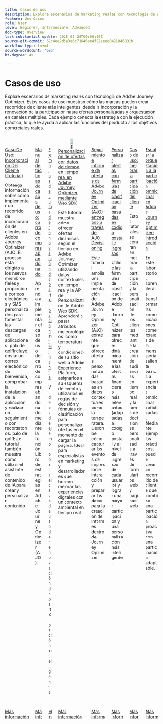 ```yaml
---
title: Casos de uso
description: Explore escenarios de marketing reales con tecnología de Adobe Journey Optimizer. Estos casos de uso muestran cómo las marcas pueden crear recorridos de cliente más inteligentes, desde la incorporación y la renovación de la participación hasta ofertas personalizadas y orquestación en canales múltiples. Cada ejemplo conecta la estrategia con la ejecución práctica, lo que le ayuda a aplicar las funciones del producto a los objetivos comerciales reales.
feature: Use Cases
role: User
level: Beginner, Intermediate, Advanced
doc-type: Overview
last-substantial-update: 2025-08-28T00:00:00Z
source-git-commit: 62c4ee2d5a3e6c71646ae4f92eeee0491846832b
workflow-type: tm+mt
source-wordcount: '686'
ht-degree: 4%

---
```



# Casos de uso

Explore escenarios de marketing reales con tecnología de Adobe Journey Optimizer. Estos casos de uso muestran cómo las marcas pueden crear recorridos de cliente más inteligentes, desde la incorporación y la renovación de la participación hasta ofertas personalizadas y orquestación en canales múltiples. Cada ejemplo conecta la estrategia con la ejecución práctica, lo que le ayuda a aplicar las funciones del producto a los objetivos comerciales reales.

<!-- CARDS
* https://experienceleague.adobe.com/es/docs/journey-optimizer-learn/tutorials/use-cases/customer-onboarding
* https://experienceleague.adobe.com/es/docs/journey-optimizer-learn/tutorials/use-cases/abandoned-cart
* https://experienceleague.adobe.com/es/docs/experience-platform/rtcdp/use-cases/personalization-insights-engagement/use-cases-luma
* https://experienceleague.adobe.com/es/docs/journey-optimizer-learn/personalizing-offers-with-real-time-weather-data/introduction
* https://experienceleague.adobe.com/es/docs/journey-optimizer-learn/reporting-on-ajo-od/introduction
* https://experienceleague.adobe.com/es/docs/journey-optimizer-learn/personalizing-offers-with-ranking-formulas-based-on-user-zip-code-and-income/introduction
* https://experienceleague.adobe.com/es/docs/journey-optimizer-learn/tutorials/use-cases/enhance-customer-engagement
* https://experienceleague.adobe.com/es/docs/journey-optimizer-learn/scaling-orchestration-to-omnichannel-engagement/introduction
-->
<!-- START CARDS HTML - DO NOT MODIFY BY HAND -->
<div class="columns">
    <div class="column is-half-tablet is-half-desktop is-one-third-widescreen" aria-label="Use Case - Customer Onboarding (Tutorial)">
        <div class="card" style="height: 100%; display: flex; flex-direction: column; height: 100%;">
            <div class="card-image">
                <figure class="image x-is-16by9">
                    <a href="https://experienceleague.adobe.com/es/docs/journey-optimizer-learn/tutorials/use-cases/customer-onboarding" title="Caso De Uso: Incorporación Del Cliente (Tutorial)" target="_blank" rel="referrer">
                        <img class="is-bordered-r-small" src="https://video.tv.adobe.com/v/3440653/?format=jpeg&nocache=1756417587791&captions=spa" alt="Caso De Uso: Incorporación Del Cliente (Tutorial)"
                             style="width: 100%; aspect-ratio: 16 / 9; object-fit: cover; overflow: hidden; display: block; margin: auto;">
                    </a>
                </figure>
            </div>
            <div class="card-content is-padded-small" style="display: flex; flex-direction: column; flex-grow: 1; justify-content: space-between;">
                <div class="top-card-content">
                    <p class="headline is-size-6 has-text-weight-bold">
                        <a href="https://experienceleague.adobe.com/es/docs/journey-optimizer-learn/tutorials/use-cases/customer-onboarding" target="_blank" rel="referrer" title="Caso De Uso: Incorporación Del Cliente (Tutorial)">Caso De Uso: Incorporación Del Cliente (Tutorial)</a>
                    </p>
                    <p class="is-size-6">Obtenga información sobre cómo implementar un recorrido de incorporación de clientes en Adobe Journey Optimizer (AJO).El proceso está dirigido a los nuevos miembros fieles y proporciona correos electrónicos y SMS personalizados para fomentar las descargas de aplicaciones. palo de golfIncluye enviar un correo electrónico de bienvenida, comprobar la instalación de la aplicación y realizar un seguimiento con recordatorios. palo de golfEste tutorial también muestra cómo utilizar el asistente de contenido de IA para crear y personalizar contenido.</p>
                </div>
                <a href="https://experienceleague.adobe.com/es/docs/journey-optimizer-learn/tutorials/use-cases/customer-onboarding" target="_blank" rel="referrer" class="spectrum-Button spectrum-Button--outline spectrum-Button--primary spectrum-Button--sizeM" style="align-self: flex-start; margin-top: 1rem;">
                    <span class="spectrum-Button-label has-no-wrap has-text-weight-bold">Más información</span>
                </a>
            </div>
        </div>
    </div>
    <div class="column is-half-tablet is-half-desktop is-one-third-widescreen" aria-label="Use Case Playbook - Abandoned shopping cart">
        <div class="card" style="height: 100%; display: flex; flex-direction: column; height: 100%;">
            <div class="card-image">
                <figure class="image x-is-16by9">
                    <a href="https://experienceleague.adobe.com/es/docs/journey-optimizer-learn/tutorials/use-cases/abandoned-cart" title="Guía de casos de uso: carro de compras abandonado" target="_blank" rel="referrer">
                        <img class="is-bordered-r-small" src="https://video.tv.adobe.com/v/3443967/?format=jpeg&nocache=1756417587818&captions=spa" alt="Guía de casos de uso: carro de compras abandonado"
                             style="width: 100%; aspect-ratio: 16 / 9; object-fit: cover; overflow: hidden; display: block; margin: auto;">
                    </a>
                </figure>
            </div>
            <div class="card-content is-padded-small" style="display: flex; flex-direction: column; flex-grow: 1; justify-content: space-between;">
                <div class="top-card-content">
                    <p class="headline is-size-6 has-text-weight-bold">
                        <a href="https://experienceleague.adobe.com/es/docs/journey-optimizer-learn/tutorials/use-cases/abandoned-cart" target="_blank" rel="referrer" title="Guía de casos de uso: carro de compras abandonado">Manual de tácticas de casos de uso: carro de compras abandonado</a>
                    </p>
                    <p class="is-size-6">Aprenda a implementar el caso de uso del carro de compras abandonado mediante la función Libro de estrategias en Adobe Journey Optimizer (AJO).</p>
                </div>
                <a href="https://experienceleague.adobe.com/es/docs/journey-optimizer-learn/tutorials/use-cases/abandoned-cart" target="_blank" rel="referrer" class="spectrum-Button spectrum-Button--outline spectrum-Button--primary spectrum-Button--sizeM" style="align-self: flex-start; margin-top: 1rem;">
                    <span class="spectrum-Button-label has-no-wrap has-text-weight-bold">Más información</span>
                </a>
            </div>
        </div>
    </div>
    <div class="column is-half-tablet is-half-desktop is-one-third-widescreen" aria-label="Intelligent Re-engagement Luma examples">
        <div class="card" style="height: 100%; display: flex; flex-direction: column; height: 100%;">
            <div class="card-image">
                <figure class="image x-is-16by9">
                    <a href="https://experienceleague.adobe.com/es/docs/experience-platform/rtcdp/use-cases/personalization-insights-engagement/use-cases-luma" title="Ejemplos de Luma de renovación de participación inteligente" target="_blank" rel="referrer">
                        <img class="is-bordered-r-small" src="https://video.tv.adobe.com/v/3454268/?format=jpeg&nocache=1756417587792&captions=spa" alt="Ejemplos de Luma de renovación de participación inteligente"
                             style="width: 100%; aspect-ratio: 16 / 9; object-fit: cover; overflow: hidden; display: block; margin: auto;">
                    </a>
                </figure>
            </div>
            <div class="card-content is-padded-small" style="display: flex; flex-direction: column; flex-grow: 1; justify-content: space-between;">
                <div class="top-card-content">
                    <p class="headline is-size-6 has-text-weight-bold">
                        <a href="https://experienceleague.adobe.com/es/docs/experience-platform/rtcdp/use-cases/personalization-insights-engagement/use-cases-luma" target="_blank" rel="referrer" title="Ejemplos de Luma de renovación de participación inteligente">Ejemplos de Luma de renovación de participación inteligente</a>
                    </p>
                    <p class="is-size-6">Vídeos de ejemplo para el caso de uso de renovación de participación inteligente.</p>
                </div>
                <a href="https://experienceleague.adobe.com/es/docs/experience-platform/rtcdp/use-cases/personalization-insights-engagement/use-cases-luma" target="_blank" rel="referrer" class="spectrum-Button spectrum-Button--outline spectrum-Button--primary spectrum-Button--sizeM" style="align-self: flex-start; margin-top: 1rem;">
                    <span class="spectrum-Button-label has-no-wrap has-text-weight-bold">Más información</span>
                </a>
            </div>
        </div>
    </div>
    <div class="column is-half-tablet is-half-desktop is-one-third-widescreen" aria-label="Personalizing Offers with Real-Time Weather Data in Adobe Journey Optimizer using Web SDK">
        <div class="card" style="height: 100%; display: flex; flex-direction: column; height: 100%;">
            <div class="card-image">
                <figure class="image x-is-16by9">
                    <a href="https://experienceleague.adobe.com/es/docs/journey-optimizer-learn/personalizing-offers-with-real-time-weather-data/introduction" title="Personalización de ofertas con datos meteorológicos en tiempo real en Adobe Journey Optimizer mediante Web SDK" target="_blank" rel="referrer">
                        <img class="is-bordered-r-small" src="https://experienceleague.adobe.com/es/docs/journey-optimizer-learn/personalizing-offers-with-real-time-weather-data/introduction./media_11e634b7fcda118d76753129e5511697a1e5145de.png?width=400&format=png&optimize=medium" alt="Personalización de ofertas con datos meteorológicos en tiempo real en Adobe Journey Optimizer mediante Web SDK"
                             style="width: 100%; aspect-ratio: 16 / 9; object-fit: cover; overflow: hidden; display: block; margin: auto;">
                    </a>
                </figure>
            </div>
            <div class="card-content is-padded-small" style="display: flex; flex-direction: column; flex-grow: 1; justify-content: space-between;">
                <div class="top-card-content">
                    <p class="headline is-size-6 has-text-weight-bold">
                        <a href="https://experienceleague.adobe.com/es/docs/journey-optimizer-learn/personalizing-offers-with-real-time-weather-data/introduction" target="_blank" rel="referrer" title="Personalización de ofertas con datos meteorológicos en tiempo real en Adobe Journey Optimizer mediante Web SDK">Personalización de ofertas con datos del tiempo en tiempo real en Adobe Journey Optimizer mediante Web SDK</a>
                    </p>
                    <p class="is-size-6">Este tutorial muestra cómo ofrecer ofertas dinámicas según el tiempo en Adobe Journey Optimizer utilizando datos contextuales en tiempo real y la API de Personalization de Adobe Web SDK. Aprenderá a pasar atributos meteorológicos (como temperatura y condiciones) de su sitio web a Adobe Experience Platform, asignarlos a su esquema de evento y utilizarlos en reglas de decisión y fórmulas de clasificación para personalizar ofertas en el momento de cargar la página. Ideal para especialistas en marketing y desarrolladores que buscan mejorar las experiencias digitales con un contexto ambiental en tiempo real.</p>
                </div>
                <a href="https://experienceleague.adobe.com/es/docs/journey-optimizer-learn/personalizing-offers-with-real-time-weather-data/introduction" target="_blank" rel="referrer" class="spectrum-Button spectrum-Button--outline spectrum-Button--primary spectrum-Button--sizeM" style="align-self: flex-start; margin-top: 1rem;">
                    <span class="spectrum-Button-label has-no-wrap has-text-weight-bold">Más información</span>
                </a>
            </div>
        </div>
    </div>
    <div class="column is-half-tablet is-half-desktop is-one-third-widescreen" aria-label="Track and Report Adobe Journey Optimizer (AJO) Offers delivered via AJO Decisioning">
        <div class="card" style="height: 100%; display: flex; flex-direction: column; height: 100%;">
            <div class="card-image">
                <figure class="image x-is-16by9">
                    <a href="https://experienceleague.adobe.com/es/docs/journey-optimizer-learn/reporting-on-ajo-od/introduction" title="Seguimiento y elaboración de informes de ofertas de Adobe Journey Optimizer (AJO) entregadas mediante AJO Decisioning" target="_blank" rel="referrer">
                        <img class="is-bordered-r-small" src="https://experienceleague.adobe.com/es/docs/journey-optimizer-learn/reporting-on-ajo-od/introduction./media_1fb3a58c60be3873b773f9ba694350319c4b8dc4f.png?width=400&format=png&optimize=medium" alt="Seguimiento y elaboración de informes de ofertas de Adobe Journey Optimizer (AJO) entregadas mediante AJO Decisioning"
                             style="width: 100%; aspect-ratio: 16 / 9; object-fit: cover; overflow: hidden; display: block; margin: auto;">
                    </a>
                </figure>
            </div>
            <div class="card-content is-padded-small" style="display: flex; flex-direction: column; flex-grow: 1; justify-content: space-between;">
                <div class="top-card-content">
                    <p class="headline is-size-6 has-text-weight-bold">
                        <a href="https://experienceleague.adobe.com/es/docs/journey-optimizer-learn/reporting-on-ajo-od/introduction" target="_blank" rel="referrer" title="Seguimiento y elaboración de informes de ofertas de Adobe Journey Optimizer (AJO) entregadas mediante AJO Decisioning">Seguimiento e informe de ofertas de Adobe Journey Optimizer (AJO) entregado a través de AJO Decisioning</a>
                    </p>
                    <p class="is-size-6">Este tutorial amplía una implementación de Adobe Journey Optimizer (AJO) existente que ofrece ofertas personalizadas basadas en datos contextuales como la temperatura. Describe cómo capturar los eventos de impresión e interacción y preparar los datos para la creación de informes dentro de Journey Optimizer.</p>
                </div>
                <a href="https://experienceleague.adobe.com/es/docs/journey-optimizer-learn/reporting-on-ajo-od/introduction" target="_blank" rel="referrer" class="spectrum-Button spectrum-Button--outline spectrum-Button--primary spectrum-Button--sizeM" style="align-self: flex-start; margin-top: 1rem;">
                    <span class="spectrum-Button-label has-no-wrap has-text-weight-bold">Más información</span>
                </a>
            </div>
        </div>
    </div>
    <div class="column is-half-tablet is-half-desktop is-one-third-widescreen" aria-label="Personalize Offers with Ranking formulas Based on Zip Code and Income">
        <div class="card" style="height: 100%; display: flex; flex-direction: column; height: 100%;">
            <div class="card-image">
                <figure class="image x-is-16by9">
                    <a href="https://experienceleague.adobe.com/es/docs/journey-optimizer-learn/personalizing-offers-with-ranking-formulas-based-on-user-zip-code-and-income/introduction" title="Personalice ofertas con fórmulas de clasificación basadas en el código postal y los ingresos" target="_blank" rel="referrer">
                        <img class="is-bordered-r-small" src="https://cdn.experienceleague.adobe.com/thumb/exl-cards/tutorial.png" alt="Personalice ofertas con fórmulas de clasificación basadas en el código postal y los ingresos"
                             style="width: 100%; aspect-ratio: 16 / 9; object-fit: cover; overflow: hidden; display: block; margin: auto;">
                    </a>
                </figure>
            </div>
            <div class="card-content is-padded-small" style="display: flex; flex-direction: column; flex-grow: 1; justify-content: space-between;">
                <div class="top-card-content">
                    <p class="headline is-size-6 has-text-weight-bold">
                        <a href="https://experienceleague.adobe.com/es/docs/journey-optimizer-learn/personalizing-offers-with-ranking-formulas-based-on-user-zip-code-and-income/introduction" target="_blank" rel="referrer" title="Personalice ofertas con fórmulas de clasificación basadas en el código postal y los ingresos">Personalizar ofertas con fórmulas de clasificación basadas en código postal e ingresos</a>
                    </p>
                    <p class="is-size-6">Utilice las fórmulas de clasificación de Adobe Journey Optimizer para ofrecer dinámicamente las ofertas financieras más relevantes (adaptadas al código postal y al nivel de ingresos de cada usuario) y lograr una mayor participación y una personalización más inteligente.</p>
                </div>
                <a href="https://experienceleague.adobe.com/es/docs/journey-optimizer-learn/personalizing-offers-with-ranking-formulas-based-on-user-zip-code-and-income/introduction" target="_blank" rel="referrer" class="spectrum-Button spectrum-Button--outline spectrum-Button--primary spectrum-Button--sizeM" style="align-self: flex-start; margin-top: 1rem;">
                    <span class="spectrum-Button-label has-no-wrap has-text-weight-bold">Más información</span>
                </a>
            </div>
        </div>
    </div>
    <div class="column is-half-tablet is-half-desktop is-one-third-widescreen" aria-label="Use Case - Enhance customer engagement">
        <div class="card" style="height: 100%; display: flex; flex-direction: column; height: 100%;">
            <div class="card-image">
                <figure class="image x-is-16by9">
                    <a href="https://experienceleague.adobe.com/es/docs/journey-optimizer-learn/tutorials/use-cases/enhance-customer-engagement" title="Caso de uso: Mejora de la participación del cliente" target="_blank" rel="referrer">
                        <img class="is-bordered-r-small" src="https://cdn.experienceleague.adobe.com/thumb/exl-cards/tutorial.png" alt="Caso de uso: Mejora de la participación del cliente"
                             style="width: 100%; aspect-ratio: 16 / 9; object-fit: cover; overflow: hidden; display: block; margin: auto;">
                    </a>
                </figure>
            </div>
            <div class="card-content is-padded-small" style="display: flex; flex-direction: column; flex-grow: 1; justify-content: space-between;">
                <div class="top-card-content">
                    <p class="headline is-size-6 has-text-weight-bold">
                        <a href="https://experienceleague.adobe.com/es/docs/journey-optimizer-learn/tutorials/use-cases/enhance-customer-engagement" target="_blank" rel="referrer" title="Caso de uso: Mejora de la participación del cliente">Caso de uso: mejorar la participación del cliente</a>
                    </p>
                    <p class="is-size-6">Estos tutoriales se centran en mejorar la participación y la personalización de los clientes mediante la creación de audiencias en tiempo real y la toma de decisiones personalizada a través de formularios web y páginas web.</p>
                </div>
                <a href="https://experienceleague.adobe.com/es/docs/journey-optimizer-learn/tutorials/use-cases/enhance-customer-engagement" target="_blank" rel="referrer" class="spectrum-Button spectrum-Button--outline spectrum-Button--primary spectrum-Button--sizeM" style="align-self: flex-start; margin-top: 1rem;">
                    <span class="spectrum-Button-label has-no-wrap has-text-weight-bold">Más información</span>
                </a>
            </div>
        </div>
    </div>
    <div class="column is-half-tablet is-half-desktop is-one-third-widescreen" aria-label="Scaling orchestration to omnichannel engagement in Adobe Journey Optimizer - Introduction">
        <div class="card" style="height: 100%; display: flex; flex-direction: column; height: 100%;">
            <div class="card-image">
                <figure class="image x-is-16by9">
                    <a href="https://experienceleague.adobe.com/es/docs/journey-optimizer-learn/scaling-orchestration-to-omnichannel-engagement/introduction" title="Ampliación de la orquestación a la participación omnicanal en Adobe Journey Optimizer: introducción" target="_blank" rel="referrer">
                        <img class="is-bordered-r-small" src="https://video.tv.adobe.com/v/3457828/?format=jpeg&nocache=1756417587802" alt="Ampliación de la orquestación a la participación omnicanal en Adobe Journey Optimizer: introducción"
                             style="width: 100%; aspect-ratio: 16 / 9; object-fit: cover; overflow: hidden; display: block; margin: auto;">
                    </a>
                </figure>
            </div>
            <div class="card-content is-padded-small" style="display: flex; flex-direction: column; flex-grow: 1; justify-content: space-between;">
                <div class="top-card-content">
                    <p class="headline is-size-6 has-text-weight-bold">
                        <a href="https://experienceleague.adobe.com/es/docs/journey-optimizer-learn/scaling-orchestration-to-omnichannel-engagement/introduction" target="_blank" rel="referrer" title="Ampliación de la orquestación a la participación omnicanal en Adobe Journey Optimizer: introducción">Escalar la orquestación a la participación omnicanal en Adobe Journey Optimizer: introducción</a>
                    </p>
                    <p class="is-size-6">En este laboratorio, aprenderá a transformar las comunicaciones comerciales de la mensajería saliente básica a experiencias omnicanal sofisticadas. Mediante ejemplos prácticos, puede crear un recorrido de cliente que combine una participación proactiva con una participación adaptable.</p>
                </div>
                <a href="https://experienceleague.adobe.com/es/docs/journey-optimizer-learn/scaling-orchestration-to-omnichannel-engagement/introduction" target="_blank" rel="referrer" class="spectrum-Button spectrum-Button--outline spectrum-Button--primary spectrum-Button--sizeM" style="align-self: flex-start; margin-top: 1rem;">
                    <span class="spectrum-Button-label has-no-wrap has-text-weight-bold">Más información</span>
                </a>
            </div>
        </div>
    </div>
</div>
<!-- END CARDS HTML - DO NOT MODIFY BY HAND -->

